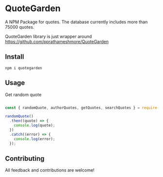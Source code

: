 # QuoteGarden

A NPM Package for quotes. The database currently includes more than 75000 quotes.

QuoteGarden library is just wrapper around https://github.com/pprathameshmore/QuoteGarden

## Install

```
npm i quotegarden
```

## Usage

Get random quote

```javascript

const { randomQuote, authorQuotes, getQuotes, searchQuotes } = require("quotegarden");

randomQuote()
  .then((quote) => {
    console.log(quote);
  })
  .catch((error) => {
    console.log(error);
  });

  ```

## Contributing
All feedback and contributions are welcome!


